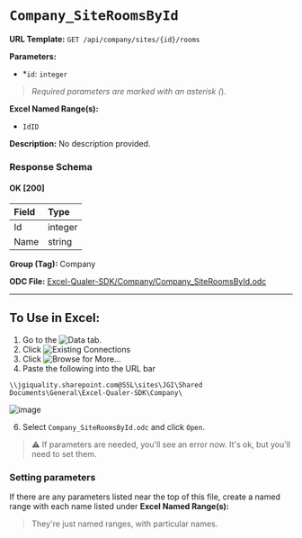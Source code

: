 # `Company_SiteRoomsById`

**URL Template:**
`GET /api/company/sites/{id}/rooms`

**Parameters:**
- *`id`: `integer`


> *Required parameters are marked with an asterisk (*).

**Excel Named Range(s):**
- `IdID`


**Description:**
No description provided.

### Response Schema

#### OK [200]

| Field   | Type    |
|:--------|:--------|
| Id      | integer |
| Name    | string  |

**Group (Tag):**
Company

**ODC File:**
[Excel-Qualer-SDK/Company/Company_SiteRoomsById.odc](https://github.com/Johnson-Gage-Inspection-Inc/qualer-sdk-odc/blob/main/Excel-Qualer-SDK/Company/Company_SiteRoomsById.odc)

---

To Use in Excel:
---

1. Go to the ![`Data`](https://github.com/user-attachments/assets/da437a70-57b3-4c5b-bb01-4910ece19ed1)
 tab.
3. Click ![Existing Connections](https://github.com/user-attachments/assets/a2f1ed67-b2e0-4c23-ac90-68c870e60289)
4. Click ![`Browse for More...`](https://github.com/user-attachments/assets/8e698494-6865-41e7-b6fa-043aea81809a)
5. Paste the following into the URL bar
```
\\jgiquality.sharepoint.com@SSL\sites\JGI\Shared Documents\General\Excel-Qualer-SDK\Company\
```

![image](https://github.com/user-attachments/assets/1e1a8d87-0377-446d-aaf5-d78562991db3)

6. Select `Company_SiteRoomsById.odc` and click `Open`.

> ⚠️ If parameters are needed, you'll see an error now. It's ok, but you'll need to set them.

### Setting parameters
If there are any parameters listed near the top of this file, create a named range with each name listed under **Excel Named Range(s):**
> They're just named ranges, with particular names.

